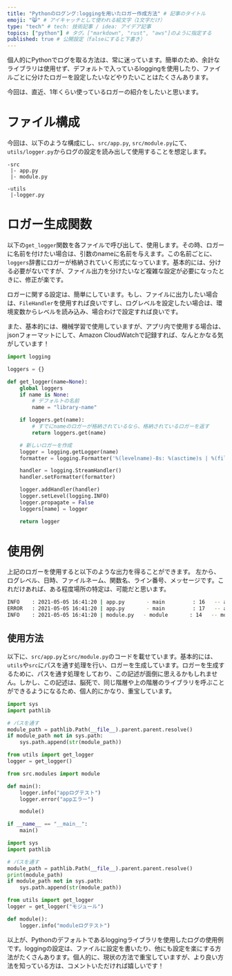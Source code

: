 ```yaml
---
title: "Pythonのログング:loggingを用いたロガー作成方法" # 記事のタイトル
emoji: "😸" # アイキャッチとして使われる絵文字（1文字だけ）
type: "tech" # tech: 技術記事 / idea: アイデア記事
topics: ["python"] # タグ。["markdown", "rust", "aws"]のように指定する
published: true # 公開設定（falseにすると下書き）
---
```



個人的にPythonでログを取る方法は、常に迷っています。簡単のため、余計なライブラリは使用せず、デフォルトで入っているloggingを使用したり、ファイルごとに分けたロガーを設定したいなどやりたいことはたくさんあります。

今回は、直近、1年くらい使っているロガーの紹介をしたいと思います。

# ファイル構成

今回は、以下のような構成にし、```src/app.py```, ```src/module.py```にて、```utils/logger.py```からログの設定を読み出して使用することを想定します。

```
-src
 |- app.py
 |- module.py

-utils
 |-logger.py

```

# ロガー生成関数

以下の```get_logger```関数を各ファイルで呼び出して、使用します。その時、ロガーに名前を付けたい場合は、引数のnameに名前を与えます。この名前ごとに、```loggers```辞書にロガーが格納されていく形式になっています。基本的には、分ける必要がないですが、ファイル出力を分けたいなど複雑な設定が必要になったときに、修正が楽です。

ロガーに関する設定は、簡単にしています。もし、ファイルに出力したい場合は、```FileHandler```を使用すれば良いですし、ログレベルを設定したい場合は、環境変数からレベルを読み込み、場合わけで設定すれば良いです。

また、基本的には、機械学習で使用していますが、アプリ内で使用する場合は、jsonフォーマットにして、Amazon CloudWatchで記録すれば、なんとかなる気がしています！

```python:utils/logger.py
import logging

loggers = {}

def get_logger(name=None):
    global loggers
    if name is None:
        # デフォルトの名前
        name = "library-name"

    if loggers.get(name):
        # すでにnameのロガーが格納されているなら、格納されているロガーを返す
        return loggers.get(name)

    # 新しいロガーを作成
    logger = logging.getLogger(name)
    formatter = logging.Formatter('%(levelname)-8s: %(asctime)s | %(filename)-12s - %(funcName)-12s : %(lineno)-4s -- %(message)s', datefmt='%Y-%m-%d %H:%M:%S')

    handler = logging.StreamHandler()
    handler.setFormatter(formatter)

    logger.addHandler(handler)
    logger.setLevel(logging.INFO)
    logger.propagate = False
    loggers[name] = logger

    return logger
```

# 使用例

上記のロガーを使用すると以下のような出力を得ることができます。
左から、ログレベル、日時、ファイルネーム、関数名、ライン番号、メッセージです。これだけあれば、ある程度場所の特定は、可能だと思います。

```bash
INFO    : 2021-05-05 16:41:20 | app.py       - main         : 16   -- appログテスト
ERROR   : 2021-05-05 16:41:20 | app.py       - main         : 17   -- appエラー
INFO    : 2021-05-05 16:41:20 | module.py   - module       : 14   -- moduleログテスト
```

## 使用方法

以下に、```src/app.py```と```src/module.py```のコードを載せています。基本的には、```utils```や```src```にパスを通す処理を行い、ロガーを生成しています。ロガーを生成するために、パスを通す処理をしており、この記述が面倒に思えるかもしれません。しかし、この記述は、脳死で、同じ階層や上の階層のライブラリを呼ぶことができるようになるため、個人的にかなり、重宝しています。

```python:src/app.py
import sys
import pathlib

# パスを通す
module_path = pathlib.Path(__file__).parent.parent.resolve()
if module_path not in sys.path:
    sys.path.append(str(module_path))

from utils import get_logger
logger = get_logger()

from src.modules import module

def main():
    logger.info("appログテスト")
    logger.error("appエラー")

    module()

if __name__ == "__main__":
    main()
```

```python:src/module.py
import sys
import pathlib

# パスを通す
module_path = pathlib.Path(__file__).parent.parent.resolve()
print(module_path)
if module_path not in sys.path:
    sys.path.append(str(module_path))

from utils import get_logger
logger = get_logger("モジュール")

def module():
    logger.info("moduleログテスト")
```

以上が、Pythonのデフォルトであるloggingライブラリを使用したログの使用例です。loggingの設定は、ファイルに設定を書いたり、他にも設定を楽にする方法がたくさんあります。個人的に、現状の方法で重宝していますが、より良い方法を知っている方は、コメントいただければ嬉しいです！

